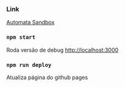 ### Link

[Automata Sandbox](https://igorsolerc.github.io/automata-sandbox/)

### `npm start`

Roda versão de debug
[http://localhost:3000](http://localhost:3000)

### `npm run deploy`

Atualiza página do github pages
